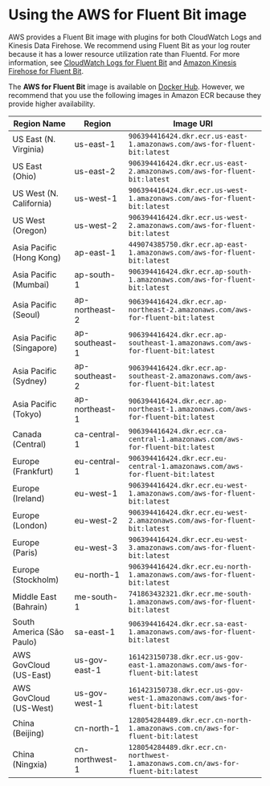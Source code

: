 # Using the AWS for Fluent Bit image<a name="firelens-using-fluentbit"></a>

AWS provides a Fluent Bit image with plugins for both CloudWatch Logs and Kinesis Data Firehose\. We recommend using Fluent Bit as your log router because it has a lower resource utilization rate than Fluentd\. For more information, see [CloudWatch Logs for Fluent Bit](https://github.com/aws/amazon-cloudwatch-logs-for-fluent-bit) and [Amazon Kinesis Firehose for Fluent Bit](https://github.com/aws/amazon-kinesis-firehose-for-fluent-bit)\.

The **AWS for Fluent Bit** image is available on [Docker Hub](https://hub.docker.com/r/amazon/aws-for-fluent-bit)\. However, we recommend that you use the following images in Amazon ECR because they provide higher availability\.


| Region Name | Region | Image URI | 
| --- | --- | --- | 
|  US East \(N\. Virginia\)  |  us\-east\-1  |  `906394416424.dkr.ecr.us-east-1.amazonaws.com/aws-for-fluent-bit:latest`  | 
|  US East \(Ohio\)  |  us\-east\-2  |  `906394416424.dkr.ecr.us-east-2.amazonaws.com/aws-for-fluent-bit:latest`  | 
|  US West \(N\. California\)  |  us\-west\-1  |  `906394416424.dkr.ecr.us-west-1.amazonaws.com/aws-for-fluent-bit:latest`  | 
|  US West \(Oregon\)  |  us\-west\-2  |  `906394416424.dkr.ecr.us-west-2.amazonaws.com/aws-for-fluent-bit:latest`  | 
|  Asia Pacific \(Hong Kong\)  |  ap\-east\-1  |  `449074385750.dkr.ecr.ap-east-1.amazonaws.com/aws-for-fluent-bit:latest`  | 
|  Asia Pacific \(Mumbai\)  |  ap\-south\-1  |  `906394416424.dkr.ecr.ap-south-1.amazonaws.com/aws-for-fluent-bit:latest`  | 
|  Asia Pacific \(Seoul\)  |  ap\-northeast\-2  |  `906394416424.dkr.ecr.ap-northeast-2.amazonaws.com/aws-for-fluent-bit:latest`  | 
|  Asia Pacific \(Singapore\)  |  ap\-southeast\-1  |  `906394416424.dkr.ecr.ap-southeast-1.amazonaws.com/aws-for-fluent-bit:latest`  | 
|  Asia Pacific \(Sydney\)  |  ap\-southeast\-2  |  `906394416424.dkr.ecr.ap-southeast-2.amazonaws.com/aws-for-fluent-bit:latest`  | 
|  Asia Pacific \(Tokyo\)  |  ap\-northeast\-1  |  `906394416424.dkr.ecr.ap-northeast-1.amazonaws.com/aws-for-fluent-bit:latest`  | 
|  Canada \(Central\)  |  ca\-central\-1  |  `906394416424.dkr.ecr.ca-central-1.amazonaws.com/aws-for-fluent-bit:latest`  | 
|  Europe \(Frankfurt\)  |  eu\-central\-1  |  `906394416424.dkr.ecr.eu-central-1.amazonaws.com/aws-for-fluent-bit:latest`  | 
|  Europe \(Ireland\)  |  eu\-west\-1  |  `906394416424.dkr.ecr.eu-west-1.amazonaws.com/aws-for-fluent-bit:latest`  | 
|  Europe \(London\)  |  eu\-west\-2  |  `906394416424.dkr.ecr.eu-west-2.amazonaws.com/aws-for-fluent-bit:latest`  | 
|  Europe \(Paris\)  |  eu\-west\-3  |  `906394416424.dkr.ecr.eu-west-3.amazonaws.com/aws-for-fluent-bit:latest`  | 
|  Europe \(Stockholm\)  |  eu\-north\-1  |  `906394416424.dkr.ecr.eu-north-1.amazonaws.com/aws-for-fluent-bit:latest`  | 
|  Middle East \(Bahrain\)  |  me\-south\-1  |  `741863432321.dkr.ecr.me-south-1.amazonaws.com/aws-for-fluent-bit:latest`  | 
|  South America \(São Paulo\)  |  sa\-east\-1  |  `906394416424.dkr.ecr.sa-east-1.amazonaws.com/aws-for-fluent-bit:latest`  | 
|  AWS GovCloud \(US\-East\)  |  us\-gov\-east\-1  |  `161423150738.dkr.ecr.us-gov-east-1.amazonaws.com/aws-for-fluent-bit:latest`  | 
|  AWS GovCloud \(US\-West\)  |  us\-gov\-west\-1  |  `161423150738.dkr.ecr.us-gov-west-1.amazonaws.com/aws-for-fluent-bit:latest`  | 
|  China \(Beijing\)  |  cn\-north\-1  |  `128054284489.dkr.ecr.cn-north-1.amazonaws.com.cn/aws-for-fluent-bit:latest`  | 
|  China \(Ningxia\)  |  cn\-northwest\-1  |  `128054284489.dkr.ecr.cn-northwest-1.amazonaws.com.cn/aws-for-fluent-bit:latest`  | 
